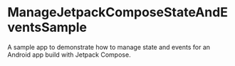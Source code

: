 # ManageJetpackComposeStateAndEventsSample
A sample app to demonstrate how to manage state and events for an Android app build with Jetpack Compose.
